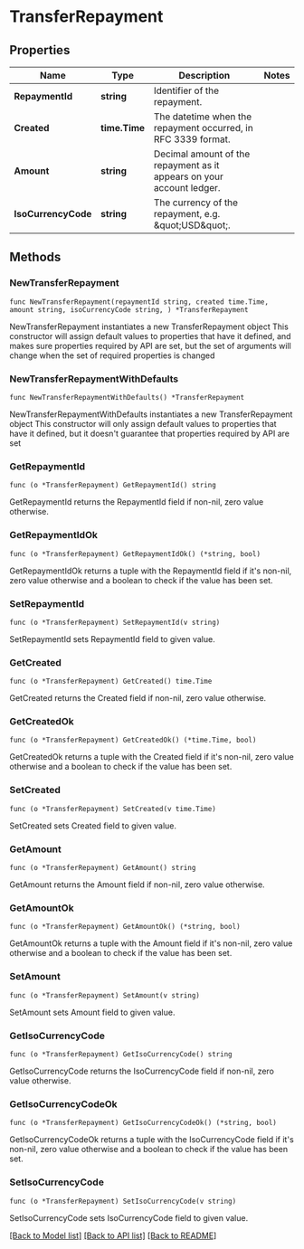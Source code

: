 # TransferRepayment

## Properties

Name | Type | Description | Notes
------------ | ------------- | ------------- | -------------
**RepaymentId** | **string** | Identifier of the repayment. | 
**Created** | **time.Time** | The datetime when the repayment occurred, in RFC 3339 format. | 
**Amount** | **string** | Decimal amount of the repayment as it appears on your account ledger. | 
**IsoCurrencyCode** | **string** | The currency of the repayment, e.g. \&quot;USD\&quot;. | 

## Methods

### NewTransferRepayment

`func NewTransferRepayment(repaymentId string, created time.Time, amount string, isoCurrencyCode string, ) *TransferRepayment`

NewTransferRepayment instantiates a new TransferRepayment object
This constructor will assign default values to properties that have it defined,
and makes sure properties required by API are set, but the set of arguments
will change when the set of required properties is changed

### NewTransferRepaymentWithDefaults

`func NewTransferRepaymentWithDefaults() *TransferRepayment`

NewTransferRepaymentWithDefaults instantiates a new TransferRepayment object
This constructor will only assign default values to properties that have it defined,
but it doesn't guarantee that properties required by API are set

### GetRepaymentId

`func (o *TransferRepayment) GetRepaymentId() string`

GetRepaymentId returns the RepaymentId field if non-nil, zero value otherwise.

### GetRepaymentIdOk

`func (o *TransferRepayment) GetRepaymentIdOk() (*string, bool)`

GetRepaymentIdOk returns a tuple with the RepaymentId field if it's non-nil, zero value otherwise
and a boolean to check if the value has been set.

### SetRepaymentId

`func (o *TransferRepayment) SetRepaymentId(v string)`

SetRepaymentId sets RepaymentId field to given value.


### GetCreated

`func (o *TransferRepayment) GetCreated() time.Time`

GetCreated returns the Created field if non-nil, zero value otherwise.

### GetCreatedOk

`func (o *TransferRepayment) GetCreatedOk() (*time.Time, bool)`

GetCreatedOk returns a tuple with the Created field if it's non-nil, zero value otherwise
and a boolean to check if the value has been set.

### SetCreated

`func (o *TransferRepayment) SetCreated(v time.Time)`

SetCreated sets Created field to given value.


### GetAmount

`func (o *TransferRepayment) GetAmount() string`

GetAmount returns the Amount field if non-nil, zero value otherwise.

### GetAmountOk

`func (o *TransferRepayment) GetAmountOk() (*string, bool)`

GetAmountOk returns a tuple with the Amount field if it's non-nil, zero value otherwise
and a boolean to check if the value has been set.

### SetAmount

`func (o *TransferRepayment) SetAmount(v string)`

SetAmount sets Amount field to given value.


### GetIsoCurrencyCode

`func (o *TransferRepayment) GetIsoCurrencyCode() string`

GetIsoCurrencyCode returns the IsoCurrencyCode field if non-nil, zero value otherwise.

### GetIsoCurrencyCodeOk

`func (o *TransferRepayment) GetIsoCurrencyCodeOk() (*string, bool)`

GetIsoCurrencyCodeOk returns a tuple with the IsoCurrencyCode field if it's non-nil, zero value otherwise
and a boolean to check if the value has been set.

### SetIsoCurrencyCode

`func (o *TransferRepayment) SetIsoCurrencyCode(v string)`

SetIsoCurrencyCode sets IsoCurrencyCode field to given value.



[[Back to Model list]](../README.md#documentation-for-models) [[Back to API list]](../README.md#documentation-for-api-endpoints) [[Back to README]](../README.md)


